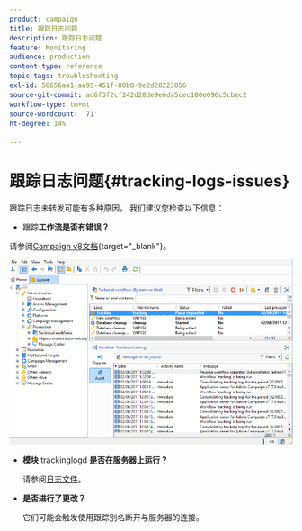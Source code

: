 ```yaml
---
product: campaign
title: 跟踪日志问题
description: 跟踪日志问题
feature: Monitoring
audience: production
content-type: reference
topic-tags: troubleshooting
exl-id: 58656aa1-aa95-451f-80b8-9e2d28223056
source-git-commit: ad6f3f2cf242d28de9e6da5cec100e096c5cbec2
workflow-type: tm+mt
source-wordcount: '71'
ht-degree: 14%

---
```


# 跟踪日志问题{#tracking-logs-issues}



跟踪日志未转发可能有多种原因。 我们建议您检查以下信息：

* **&#x200B;**&#x200B;跟踪&#x200B;**工作流是否有错误？**

请参阅[Campaign v8文档](https://experienceleague.adobe.com/docs/campaign/automation/workflows/monitoring-workflows/monitor-technical-workflows.html?lang=zh-Hans){target="_blank"}。

![](assets/tracking_scheduled_task.png)

* **模块** trackinglogd **是否在服务器上运行？**

  请参阅[日志文件](../../production/using/log-files.md)。

* **是否进行了更改？**

  它们可能会触发使用跟踪别名断开与服务器的连接。
